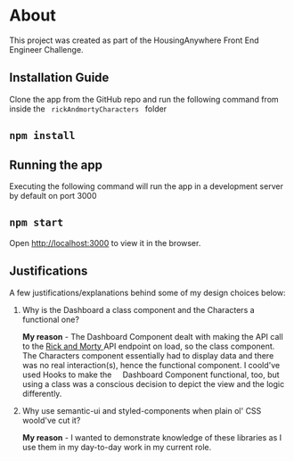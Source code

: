 # About

This project was created as part of the HousingAnywhere Front End Engineer Challenge.

## Installation Guide

Clone the app from the GitHub repo and run the following command from inside the <code> rickAndmortyCharacters </code> folder

## `npm install`

## Running the app

Executing the following command will run the app in a development server by default on port 3000

## `npm start`

Open [http://localhost:3000](http://localhost:3000) to view it in the browser.

## Justifications

A few justifications/explanations behind some of my design choices below:

<ol>

<li>
Why is the Dashboard a class component and the Characters a functional one?

<b>My reason</b> - The Dashboard Component dealt with making the API call to the <a href="rickandmorty.com"> Rick and Morty <a/> API endpoint on load, so the class component. The Characters component essentially had to display data and there was no real interaction(s), hence the functional component. I coold've used Hooks to make the     Dashboard Component functional, too, but using a class was a conscious decision to depict the view and the logic differently.

</li>

<li>
Why use semantic-ui and styled-components when plain ol' CSS woold've cut it?

<b>My reason</b> - I wanted to demonstrate knowledge of these libraries as I use them in my day-to-day work in my current role.

</li>
</ol>
